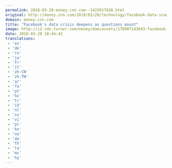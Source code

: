 ```yaml
---
permalink: 2018-03-20-money.cnn.com--1423917028.html
original: http://money.cnn.com/2018/03/20/technology/facebook-data-scandal-deepens/index.html
domain: money.cnn.com
title: "Facebook's data crisis deepens as questions mount"
image: http://i2.cdn.turner.com/money/dam/assets/170907143643-facebook-ads-zuckerberg-780x439.jpg
date: 2018-03-20 18:44:42
translations: 
 - 'es'
 - 'de'
 - 'ru'
 - 'ja'
 - 'fr'
 - 'it'
 - 'zh-CN'
 - 'zh-TW'
 - 'ar'
 - 'fa'
 - 'pt'
 - 'hi'
 - 'tr'
 - 'id'
 - 'nl'
 - 'sv'
 - 'vi'
 - 'pl'
 - 'ko'
 - 'no'
 - 'da'
 - 'th'
 - 'ta'
 - 'ms'
 - 'hy'
---
```


